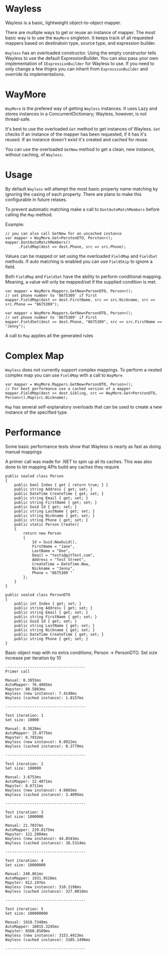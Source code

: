 # Wayless

Wayless is a basic, lightweight object-to-object mapper.

There are multiple ways to get or reuse an instance of mapper. The most basic 
way is to use the `WayMore` singleton.  It keeps track of all requested mappers
based on destinatoin type, source type, and expression builder.  

`Wayless` has an overloaded constructor. Using the empty constructor tells Wayless
to use the default ExpressionBuilder. You can also pass your own implementation of 
`IExpressionBuilder` for Wayless to use.  If you need to only change a few thigns you 
can inherit from `ExpressionBuilder` and override its implementations.

# WayMore
`WayMore` is the prefered way of getting `Wayless` instances.  It uses Lazy<T> and stores instances in a 
ConcurrentDictionary; Wayless, however, is not thread-safe.  

It's best to use the overloaded `Get` method to get instances of Wayless. `Get` checks if 
an instance of the mapper has been requested, if it has it's reused. If an instance doesn't exist it's created
and cached for reuse.

You can use the overloaded `GetNew` method to get a clean, new instance, without caching, of `Wayless`. 

# Usage

By default `Wayless` will attempt the most basic property name matching by ignoring the casing of each property.
There are plans to make this configurable in future relases. 

To prevent automatic matching make a call to `DontAutoMatchMembers` before calling the `Map` method.

Example:

	// you can also call GetNew for an uncached instance
	var mapper = WayMore.Get<PerstonDTO, Perston>(); 
	mapper.DontAutoMatchMembers()
		  .FieldMap(dest => dest.Phone, src => src.Phone);


Values can be mapped or set using the overloaded `FieldMap` and `FieldSet` methods. If auto matching is enabled 
you can use `FieldSkip` to ignore a field.  

Both `FieldMap` and `FieldSet` have the ability to perform conditional mapping. Meaning, a value will
only  be mapped/set if the supplied condition is met.

	var mapper = WayMore.Mappers.GetNew<PersonDTO, Person>();
	// set phone number to '8675309' if First
	mapper.FieldMap(dest => dest.FirstName, src => src.Nickname, src => src.Phone == "8675309"); 

	var mapper = WayMore.Mappers.GetNew<PersonDTO, Person>();
	// set phone number to '8675309' if First
	mapper.FieldSet(dest => dest.Phone, "8675309", src => src.FirstName == "Jenny"); 

A call to `Map` applies all the generated rules

# Complex Map
`Wayless` does not currently support complex mappings. To perform a nested complex map you can use `FieldMap`
with a call to `WayMore`

	var mapper = WayMore.Mappers.GetNew<PersonDTO, Person>();
	// For best performance use a cached version of a mapper
	mapper.FieldMap(dest => dest.Sibling, src => WayMore.Get<PerstonDTO, Person>().Map(src.Nickname); 
	



`Map` has several self-explanatory overloads   that can be used to create a new instance of the specified 
type.
                        
# Performance
Some basic performance tests show that Wayless is nearly as fast as doing manual mappings

A primer call was made for .NET to spin up all its caches. This was also done to let mapping 
APIs build any caches they require

    public sealed class Person
    {
        public bool Index { get { return true; } }
        public string Address { get; set; }
        public DateTime CreateTime { get; set; }
        public string Email { get; set; }
        public string FirstName { get; set; }
        public Guid Id { get; set; }
        public string LastName { get; set; }
        public string Nickname { get; set; }
        public string Phone { get; set; }
        public static Person Create()
        {
            return new Person
            {
                Id = Guid.NewGuid(),
                FirstName = "Jane",
                LastName = "Doe",
                Email = "tests@gitTest.com",
                Address = "Test Street",
                CreateTime = DateTime.Now,
                Nickname = "Jenny",
                Phone = "8675309 "
            };
        }
    }

    public sealed class PersonDTO
    {
        public int Index { get; set; }
        public string Address { get; set; }
        public string Email { get; set; }
        public string FirstName { get; set; }
        public Guid Id { get; set; }
        public string LastName { get; set; }
        public string Nickname { get; set; }
        public DateTime CreateTime { get; set; }
        public string Phone { get; set; }
    }


Basic object map with no extra conditions; Person -> PersonDTO. 
Set size increase per iteration by 10
    
	------------------------------------
	Primer call

	Manual: 0.3855ms
	AutoMapper: 76.4885ms
	Mapster: 80.5803ms
	Wayless (new instance): 7.4149ms
	Wayless (cached instance): 1.8157ms

	------------------------------------

	Test iteration: 1
	Set size: 10000

	Manual: 0.3828ms
	AutoMapper: 15.0775ms
	Mapster: 0.7932ms
	Wayless (new instance): 0.8922ms
	Wayless (cached instance): 0.3779ms

	------------------------------------

	Test iteration: 2
	Set size: 100000

	Manual: 3.6753ms
	AutoMapper: 22.4071ms
	Mapster: 8.6711ms
	Wayless (new instance): 4.0065ms
	Wayless (cached instance): 3.4095ms

	------------------------------------

	Test iteration: 3
	Set size: 1000000

	Manual: 21.7037ms
	AutoMapper: 219.0175ms
	Mapster: 121.2904ms
	Wayless (new instance): 44.8543ms
	Wayless (cached instance): 38.5314ms

	------------------------------------

	Test iteration: 4
	Set size: 10000000

	Manual: 240.861ms
	AutoMapper: 1931.9526ms
	Mapster: 812.197ms
	Wayless (new instance): 310.1196ms
	Wayless (cached instance): 327.0016ms

	------------------------------------

	Test iteration: 5
	Set size: 100000000

	Manual: 1910.7348ms
	AutoMapper: 18015.3245ms
	Mapster: 8560.8589ms
	Wayless (new instance): 3153.4913ms
	Wayless (cached instance): 3105.1496ms

	------------------------------------


